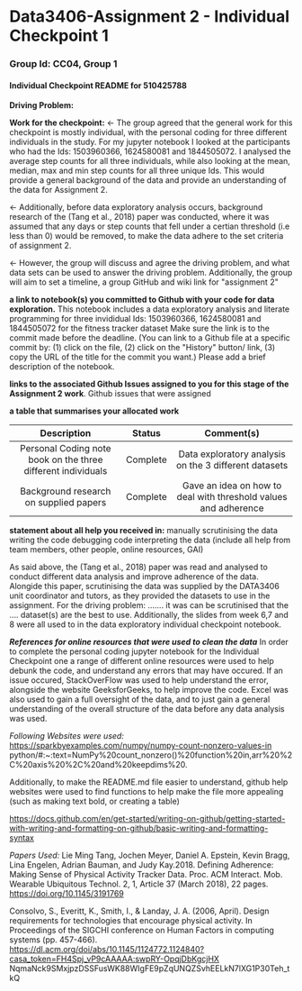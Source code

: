 # Data3406-Assignment 2 - Individual Checkpoint 1 
### Group Id: CC04, Group 1
#### Individual Checkpoint README for 510425788

**Driving Problem:**

**Work for the checkpoint:**
<- The group agreed that the general work for this checkpoint is mostly individual, with the personal coding for three different individuals in the study. For my jupyter notebook I looked at the participants who had the Ids: 1503960366, 1624580081 and 1844505072. I analysed the average step counts for all three individuals, while also looking at the mean, median, max and min step counts for all three unique Ids. This would provide a general background of the data and provide an understanding of the data for Assignment 2. 

<- Additionally, before data exploratory analysis occurs, background research of the (Tang et al., 2018) paper was conducted, where it was assumed that any days or step counts that fell under a certian threshold (i.e less than 0) would be removed, to make the data adhere to the set criteria of assignment 2.

<- However, the group will discuss and agree the driving problem, and what data sets can be used to answer the driving problem. Additionally, the group will aim to set a timeline, a group GitHub and wiki link for "assignment 2"

**a link to notebook(s) you committed to Github with your code for data exploration.**
This notebook includes a data exploratory analysis and literate programming for three invididual Ids: 1503960366, 1624580081 and 1844505072 for the fitness tracker dataset
Make sure the link is to the commit made before the deadline. (You can link to a Github file at a specific commit by: (1) click on the file, (2) click on the "History" button/ link, (3) copy the URL of the title for the commit you want.)
Please add a brief description of the notebook.

**links to the associated Github Issues assigned to you for this stage of the Assignment 2 work**.
Github issues that were assigned

**a table that summarises your allocated work**

| Description    | Status   | Comment(s)   |
| :---:          | :---:    | :---:        |
| Personal Coding note book on the three different individuals| Complete |  Data exploratory analysis on the 3 different datasets       |
| Background research on supplied papers                      | Complete |  Gave an idea on how to deal with threshold values and adherence |                

**statement about all help you received in:**
manually scrutinising the data
writing the code
debugging code
interpreting the data
(include all help from team members, other people, online resources, GAI)

As said above, the (Tang et al., 2018) paper was read and analysed to conduct different data analysis and improve adherence of the data. Alongide this paper, scrutinising the data was supplied by the DATA3406 unit coordinator and tutors, as they provided the datasets to use in the assignment. For the driving problem: ....... it was can be scrutinised that the .... dataset(s) are the best to use. 
Additionally, the slides from week 6,7 and 8 were all used to in the data exploratory individual checkpoint notebook. 

**_References for online resources that were used to clean the data_**
In order to complete the personal coding jupyter notebook for the Individual Checkpoint one a range of different online resources were used to help debunk the code, and understand any errors that may have occured. 
If an issue occured, StackOverFlow was used to help understand the error, alongside the website GeeksforGeeks, to help improve the code. Excel was also used to gain a full oversight of the data, and to just gain a general understanding of the overall structure of the data before any data analysis was used.

_Following Websites were used:_
https://sparkbyexamples.com/numpy/numpy-count-nonzero-values-in python/#:~:text=NumPy%20count_nonzero()%20function%20in,arr%20%2C%20axis%20%2C%20and%20keepdims%20.


Additionally, to make the README.md file easier to understand, github help websites were used to find functions to help make the file more appealing (such as making text bold, or creating a table)

https://docs.github.com/en/get-started/writing-on-github/getting-started-with-writing-and-formatting-on-github/basic-writing-and-formatting-syntax

_Papers Used:_
Lie Ming Tang, Jochen Meyer, Daniel A. Epstein, Kevin Bragg, Lina Engelen, Adrian Bauman, and Judy Kay.2018. Defining Adherence: Making Sense of Physical Activity Tracker Data. Proc. ACM Interact. Mob. Wearable Ubiquitous Technol. 2, 1, Article 37 (March 2018), 22 pages. https://doi.org/10.1145/3191769

Consolvo, S., Everitt, K., Smith, I., & Landay, J. A. (2006, April). Design requirements for technologies that encourage physical activity. In Proceedings of the SIGCHI conference on Human Factors in computing systems (pp. 457-466). https://dl.acm.org/doi/abs/10.1145/1124772.1124840?casa_token=FH4Spj_vP9cAAAAA:swpRY-OpqjDbKgcjHX NqmaNck9SMxjpzDSSFusWK88WIgFE9pZqUNQZSvhEELkN7lXG1P30Teh_tkQ











